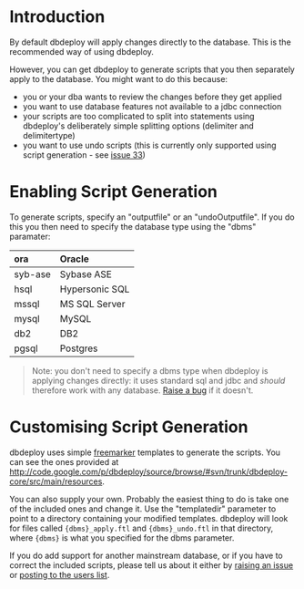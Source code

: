 # Introduction #

By default dbdeploy will apply changes directly to the database.  This is the recommended way of using dbdeploy.

However, you can get dbdeploy to generate scripts that you then separately apply to the database.  You might want to do this because:

  * you or your dba wants to review the changes before they get applied
  * you want to use database features not available to a jdbc connection
  * your scripts are too complicated to split into statements using dbdeploy's deliberately simple splitting options (delimiter and delimitertype)
  * you want to use undo scripts (this is currently only supported using script generation - see [issue 33](https://code.google.com/p/dbdeploy/issues/detail?id=33))

# Enabling Script Generation #

To generate scripts, specify an "outputfile" or an "undoOutputfile".  If you do this you then need to specify the database type using the "dbms" paramater:

| ora | Oracle |
|:----|:-------|
| syb-ase | Sybase ASE |
| hsql | Hypersonic SQL |
| mssql | MS SQL Server |
| mysql | MySQL  |
| db2 | DB2    |
| pgsql | Postgres |

> Note: you don't need to specify a dbms type when dbdeploy is applying changes directly: it uses standard sql and jdbc and _should_ therefore work with any database.  [Raise a bug](http://code.google.com/p/dbdeploy/issues/list) if it doesn't.

# Customising Script Generation #

dbdeploy uses simple [freemarker](http://freemarker.org/) templates to generate the scripts.  You can see the ones provided at http://code.google.com/p/dbdeploy/source/browse/#svn/trunk/dbdeploy-core/src/main/resources.

You can also supply your own.  Probably the easiest thing to do is take one of the included ones and change it.  Use the "templatedir" parameter to point to a directory containing your modified templates. dbdeploy will look for files called `{dbms}_apply.ftl` and `{dbms}_undo.ftl` in that directory, where `{dbms}` is what you specified for the dbms parameter.

If you do add support for another mainstream database, or if you have to correct the included scripts, please tell us about it either by [raising an issue](http://code.google.com/p/dbdeploy/issues/list) or [posting to the users list](http://groups.google.com/group/db-deploy-users).